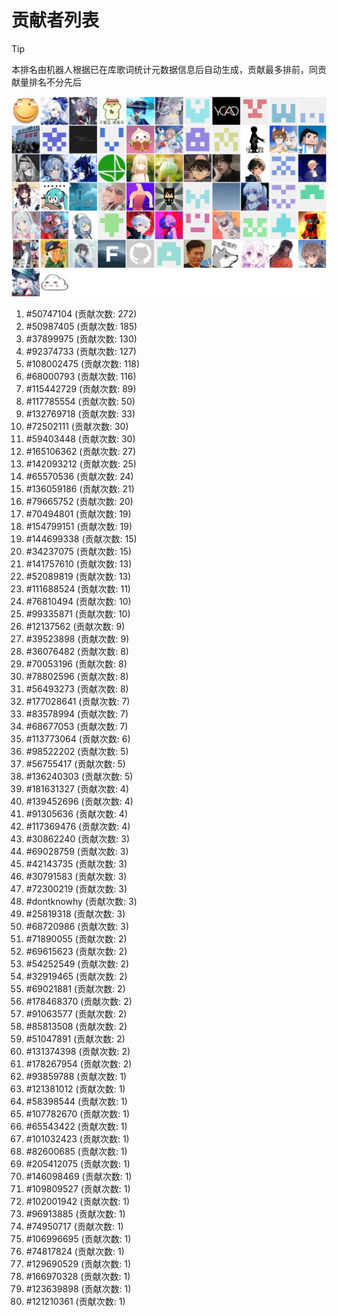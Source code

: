 # 贡献者列表

> [!TIP]
> 本排名由机器人根据已在库歌词统计元数据信息后自动生成，贡献最多排前，同贡献量排名不分先后

![贡献者头像画廊](./CONTRIBUTORS.svg)

1. #50747104 (贡献次数: 272)
2. #50987405 (贡献次数: 185)
3. #37899975 (贡献次数: 130)
4. #92374733 (贡献次数: 127)
5. #108002475 (贡献次数: 118)
6. #68000793 (贡献次数: 116)
7. #115442729 (贡献次数: 89)
8. #117785554 (贡献次数: 50)
9. #132769718 (贡献次数: 33)
10. #72502111 (贡献次数: 30)
11. #59403448 (贡献次数: 30)
12. #165106362 (贡献次数: 27)
13. #142093212 (贡献次数: 25)
14. #65570536 (贡献次数: 24)
15. #136059186 (贡献次数: 21)
16. #79665752 (贡献次数: 20)
17. #70494801 (贡献次数: 19)
18. #154799151 (贡献次数: 19)
19. #144699338 (贡献次数: 15)
20. #34237075 (贡献次数: 15)
21. #141757610 (贡献次数: 13)
22. #52089819 (贡献次数: 13)
23. #111688524 (贡献次数: 11)
24. #76810494 (贡献次数: 10)
25. #99335871 (贡献次数: 10)
26. #12137562 (贡献次数: 9)
27. #39523898 (贡献次数: 9)
28. #36076482 (贡献次数: 8)
29. #70053196 (贡献次数: 8)
30. #78802596 (贡献次数: 8)
31. #56493273 (贡献次数: 8)
32. #177028641 (贡献次数: 7)
33. #83578994 (贡献次数: 7)
34. #68677053 (贡献次数: 7)
35. #113773064 (贡献次数: 6)
36. #98522202 (贡献次数: 5)
37. #56755417 (贡献次数: 5)
38. #136240303 (贡献次数: 5)
39. #181631327 (贡献次数: 4)
40. #139452696 (贡献次数: 4)
41. #91305636 (贡献次数: 4)
42. #117369476 (贡献次数: 4)
43. #30862240 (贡献次数: 3)
44. #69028759 (贡献次数: 3)
45. #42143735 (贡献次数: 3)
46. #30791583 (贡献次数: 3)
47. #72300219 (贡献次数: 3)
48. #dontknowhy (贡献次数: 3)
49. #25819318 (贡献次数: 3)
50. #68720986 (贡献次数: 3)
51. #71890055 (贡献次数: 2)
52. #69615623 (贡献次数: 2)
53. #54252549 (贡献次数: 2)
54. #32919465 (贡献次数: 2)
55. #69021881 (贡献次数: 2)
56. #178468370 (贡献次数: 2)
57. #91063577 (贡献次数: 2)
58. #85813508 (贡献次数: 2)
59. #51047891 (贡献次数: 2)
60. #131374398 (贡献次数: 2)
61. #178267954 (贡献次数: 2)
62. #93859788 (贡献次数: 1)
63. #121381012 (贡献次数: 1)
64. #58398544 (贡献次数: 1)
65. #107782670 (贡献次数: 1)
66. #65543422 (贡献次数: 1)
67. #101032423 (贡献次数: 1)
68. #82600685 (贡献次数: 1)
69. #205412075 (贡献次数: 1)
70. #146098469 (贡献次数: 1)
71. #109809527 (贡献次数: 1)
72. #102001942 (贡献次数: 1)
73. #96913885 (贡献次数: 1)
74. #74950717 (贡献次数: 1)
75. #106996695 (贡献次数: 1)
76. #74817824 (贡献次数: 1)
77. #129690529 (贡献次数: 1)
78. #166970328 (贡献次数: 1)
79. #123639898 (贡献次数: 1)
80. #121210361 (贡献次数: 1)
